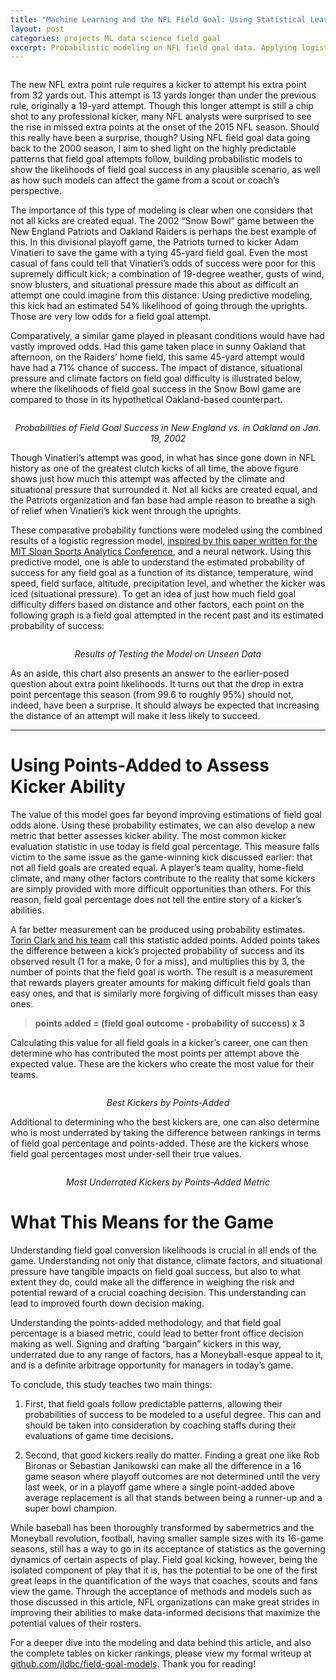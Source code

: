```yaml
---
title: "Machine Learning and the NFL Field Goal: Using Statistical Learning Techniques to Isolate Placekicker Ability"
layout: post
categories: projects ML data science field goal
excerpt: Probabilistic modeling on NFL field goal data. Applying logistic regression, random forests, and neural networks in R to measure contributing factors of field goal success, and then using this model to rate kickers by posts-added above the exptected value. Published in Elements Research Journal Fall 2016, presented at Boston College Big Data Research Symposium Spring 2015.
---
```


<p align = "center">
    <img src="/images/fulls/fg_img1.jpeg" alt>
</p>
The new NFL extra point rule requires a kicker to attempt his extra point from 32 yards out. This attempt is 13 yards longer than under the previous rule, originally a 19-yard attempt. Though this longer attempt is still a chip shot to any professional kicker, many NFL analysts were surprised to see the rise in missed extra points at the onset of the 2015 NFL season. Should this really have been a surprise, though? Using NFL field goal data going back to the 2000 season, I aim to shed light on the highly predictable patterns that field goal attempts follow, building probabilistic models to show the likelihoods of field goal success in any plausible scenario, as well as how such models can affect the game from a scout or coach’s perspective.

The importance of this type of modeling is clear when one considers that not all kicks are created equal. The 2002 “Snow Bowl” game between the New England Patriots and Oakland Raiders is perhaps the best example of this. In this divisional playoff game, the Patriots turned to kicker Adam Vinatieri to save the game with a tying 45-yard field goal. Even the most casual of fans could tell that Vinatieri’s odds of success were poor for this supremely difficult kick; a combination of 19-degree weather, gusts of wind, snow blusters, and situational pressure made this about as difficult an attempt one could imagine from this distance. Using predictive modeling, this kick had an estimated 54% likelihood of going through the uprights. Those are very low odds for a field goal attempt.

Comparatively, a similar game played in pleasant conditions would have had vastly improved odds. Had this game taken place in sunny Oakland that afternoon, on the Raiders’ home field, this same 45-yard attempt would have had a 71% chance of success. The impact of distance, situational pressure and climate factors on field goal difficulty is illustrated below, where the likelihoods of field goal success in the Snow Bowl game are compared to those in its hypothetical Oakland-based counterpart.

<p align = "center">
    <img src="/images/fulls/fg_img2.png" alt>
</p>
<p align="center">
    <em align="center">Probabilities of Field Goal Success in New England vs. in Oakland on Jan. 19, 2002</em>
</p>

Though Vinatieri’s attempt was good, in what has since gone down in NFL history as one of the greatest clutch kicks of all time, the above figure shows just how much this attempt was affected by the climate and situational pressure that surrounded it. Not all kicks are created equal, and the Patriots organization and fan base had ample reason to breathe a sigh of relief when Vinatieri’s kick went through the uprights.

These comparative probability functions were modeled using the combined results of a logistic regression model, [inspired by this paper written for the MIT Sloan Sports Analytics Conference](http://www.sloansportsconference.com/wp-content/uploads/2013/Going%20for%20Three%20Predicting%20the%20Likelihood%20of%20Field%20Goal%20Success%20with%20Logistic%20Regression.pdf), and a neural network. Using this predictive model, one is able to understand the estimated probability of success for any field goal as a function of its distance, temperature, wind speed, field surface, altitude, precipitation level, and whether the kicker was iced (situational pressure). To get an idea of just how much field goal difficulty differs based on distance and other factors, each point on the following graph is a field goal attempted in the recent past and its estimated probability of success:

<p align = "center">
    <img src="/images/fulls/fg_img3.png" alt>
</p>
<p align="center">
    <em align="center">Results of Testing the Model on Unseen Data</em>
</p>

As an aside, this chart also presents an answer to the earlier-posed question about extra point likelihoods. It turns out that the drop in extra point percentage this season (from 99.6 to roughly 95%) should not, indeed, have been a surprise. It should always be expected that increasing the distance of an attempt will make it less likely to succeed.

-------------------------

# Using Points-Added to Assess Kicker Ability

The value of this model goes far beyond improving estimations of field goal odds alone. Using these probability estimates, we can also develop a new metric that better assesses kicker ability. The most common kicker evaluation statistic in use today is field goal percentage. This measure falls victim to the same issue as the game-winning kick discussed earlier: that not all field goals are created equal. A player’s team quality, home-field climate, and many other factors contribute to the reality that some kickers are simply provided with more difficult opportunities than others. For this reason, field goal percentage does not tell the entire story of a kicker’s abilities.

A far better measurement can be produced using probability estimates. [Torin Clark and his team](http://www.sloansportsconference.com/wp-content/uploads/2013/Going%20for%20Three%20Predicting%20the%20Likelihood%20of%20Field%20Goal%20Success%20with%20Logistic%20Regression.pdf) call this statistic added points. Added points takes the difference between a kick’s projected probability of success and its observed result (1 for a make, 0 for a miss), and multiplies this by 3, the number of points that the field goal is worth. The result is a measurement that rewards players greater amounts for making difficult field goals than easy ones, and that is similarly more forgiving of difficult misses than easy ones.

> **points added = (field goal outcome - probability of success) x 3**

Calculating this value for all field goals in a kicker’s career, one can then determine who has contributed the most points per attempt above the expected value. These are the kickers who create the most value for their teams.

<p align = "center">
    <img src="/images/fulls/fg_img4.png" alt>
</p>
<p align="center">
    <em align="center">Best Kickers by Points-Added</em>
</p>

Additional to determining who the best kickers are, one can also determine who is most underrated by taking the difference between rankings in terms of field goal percentage and points-added. These are the kickers whose field goal percentages most under-sell their true values.

<p align = "center">
    <img src="/images/fulls/fg_img5.png" alt>
</p>
<p align="center">
    <em align="center">Most Underrated Kickers by Points-Added Metric</em>
</p>

# What This Means for the Game

Understanding field goal conversion likelihoods is crucial in all ends of the game. Understanding not only that distance, climate factors, and situational pressure have tangible impacts on field goal success, but also to what extent they do, could make all the difference in weighing the risk and potential reward of a crucial coaching decision. This understanding can lead to improved fourth down decision making.

Understanding the points-added methodology, and that field goal percentage is a biased metric, could lead to better front office decision making as well. Signing and drafting “bargain” kickers in this way, underrated due to any range of factors, has a Moneyball-esque appeal to it, and is a definite arbitrage opportunity for managers in today’s game.

To conclude, this study teaches two main things:

1. First, that field goals follow predictable patterns, allowing their probabilities of success to be modeled to a useful degree. This can and should be taken into consideration by coaching staffs during their evaluations of game time decisions.

2. Second, that good kickers really do matter. Finding a great one like Rob Bironas or Sebastian Janikowski can make all the difference in a 16 game season where playoff outcomes are not determined until the very last week, or in a playoff game where a single point-added above average replacement is all that stands between being a runner-up and a super bowl champion.

While baseball has been thoroughly transformed by sabermetrics and the Moneyball revolution, football, having smaller sample sizes with its 16-game seasons, still has a way to go in its acceptance of statistics as the governing dynamics of certain aspects of play. Field goal kicking, however, being the isolated component of play that it is, has the potential to be one of the first great leaps in the quantification of the ways that coaches, scouts and fans view the game. Through the acceptance of methods and models such as those discussed in this article, NFL organizations can make great strides in improving their abilities to make data-informed decisions that maximize the potential values of their rosters.

For a deeper dive into the modeling and data behind this article, and also the complete tables on kicker rankings, please view my formal writeup at [github.com/jldbc/field-goal-models](https://github.com/jldbc/field-goal-models). Thank you for reading!


<div>
      <script>
  (function(i,s,o,g,r,a,m){i['GoogleAnalyticsObject']=r;i[r]=i[r]||function(){
  (i[r].q=i[r].q||[]).push(arguments)},i[r].l=1*new Date();a=s.createElement(o),
  m=s.getElementsByTagName(o)[0];a.async=1;a.src=g;m.parentNode.insertBefore(a,m)
  })(window,document,'script','https://www.google-analytics.com/analytics.js','ga');

  ga('create', 'UA-52953508-1', 'auto');
  ga('send', 'pageview');

</script>
</div>


